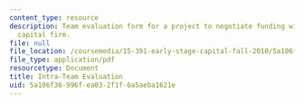 ```yaml
---
content_type: resource
description: Team evaluation form for a project to negotiate funding with a venture
  capital firm.
file: null
file_location: /coursemedia/15-391-early-stage-capital-fall-2010/5a106f36996fea032f1f6a5aeba1621e_MIT15_391F10_eval.pdf
file_type: application/pdf
resourcetype: Document
title: Intra-Team Evaluation
uid: 5a106f36-996f-ea03-2f1f-6a5aeba1621e
---
```

